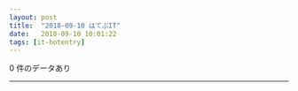 ```yaml
---
layout: post
title:  "2018-09-10 はてぶIT"
date:   2018-09-10 10:01:22
tags: [it-hotentry]
---
```

0 件のデータあり

<hr>
